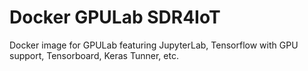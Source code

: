 # Docker GPULab SDR4IoT

Docker image for GPULab featuring JupyterLab, Tensorflow with GPU support, Tensorboard, Keras Tunner, etc.